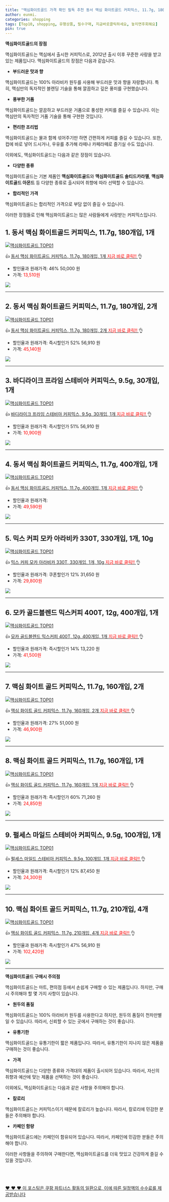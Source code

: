```yaml
---
title: "맥심화이트골드 가격 확인 필독 추천 동서 맥심 화이트골드 커피믹스, 11.7g, 180개입, 1개 비교 장점 구매가이드"
author: eunmi.
categories: shopping
tags: [Top10, shopping, 유행상품, 필수구매, 지금바로클릭하세요, 놓치면후회해요]
pin: true
---
```

**맥심화이트골드의 장점**

맥심화이트골드는 맥심에서 출시한 커피믹스로, 2012년 출시 이후 꾸준한 사랑을 받고 있는 제품입니다. 맥심화이트골드의 장점은 다음과 같습니다.

* **부드러운 맛과 향**

맥심화이트골드는 100% 아라비카 원두를 사용해 부드러운 맛과 향을 자랑합니다. 특히, 맥심만의 독자적인 블렌딩 기술을 통해 깔끔하고 깊은 풍미를 구현했습니다.

* **풍부한 거품**

맥심화이트골드는 깔끔하고 부드러운 거품으로 풍성한 커피를 즐길 수 있습니다. 이는 맥심만의 독자적인 거품 기술을 통해 구현한 것입니다.

* **편리한 조리법**

맥심화이트골드는 물과 함께 섞어주기만 하면 간편하게 커피를 즐길 수 있습니다. 또한, 컵에 바로 넣어 드시거나, 우유를 추가해 라떼나 카페라떼로 즐기실 수도 있습니다.

이외에도, 맥심화이트골드는 다음과 같은 장점이 있습니다.

* **다양한 종류**

맥심화이트골드는 기본 제품인 **맥심화이트골드**와 **맥심화이트골드 솔티드카라멜**, **맥심화이트골드 아몬드** 등 다양한 종류로 출시되어 취향에 따라 선택할 수 있습니다.

* **합리적인 가격**

맥심화이트골드는 합리적인 가격으로 부담 없이 즐길 수 있습니다.

이러한 장점들로 인해 맥심화이트골드는 많은 사람들에게 사랑받는 커피믹스입니다.

   

## 1. 동서 맥심 화이트골드 커피믹스, 11.7g, 180개입, 1개

[![맥심화이트골드 TOP01](https://thumbnail9.coupangcdn.com/thumbnails/remote/230x230ex/image/vendor_inventory/7d75/a236b15c219bd6aa95229a0955e1f99c6c0893f6c5e025778078701a4d01.jpg)](https://link.coupang.com/re/AFFSDP?lptag=AF3617701&subid=GithubCoopas&pageKey=7525065587&traceid=V0-153&itemId=4013898268&vendorItemId=74703233236)


👍 [동서 맥심 화이트골드 커피믹스, 11.7g, 180개입, 1개 <font color=red> 지금 바로 클릭!! </font> ](https://link.coupang.com/re/AFFSDP?lptag=AF3617701&subid=GithubCoopas&pageKey=7525065587&traceid=V0-153&itemId=4013898268&vendorItemId=74703233236) 👌 


- 할인율과 원래가격: 46%  50,000   원
- 가격: <span style='color:red'>13,510원</span>

[![](/discount_price.png)](https://link.coupang.com/re/AFFSDP?lptag=AF3617701&subid=GithubCoopas&pageKey=7525065587&traceid=V0-153&itemId=4013898268&vendorItemId=74703233236)

---


   

## 2. 동서 맥심 화이트골드 커피믹스, 11.7g, 180개입, 2개

[![맥심화이트골드 TOP01](https://thumbnail10.coupangcdn.com/thumbnails/remote/230x230ex/image/vendor_inventory/f83b/8f2fb486cc802584ceea1ce9f49a55afeb69cbe5ea15b76201da383cb4cb.jpg)](https://link.coupang.com/re/AFFSDP?lptag=AF3617701&subid=GithubCoopas&pageKey=7525065587&traceid=V0-153&itemId=15374409471&vendorItemId=75692554683)


👍 [동서 맥심 화이트골드 커피믹스, 11.7g, 180개입, 2개 <font color=red> 지금 바로 클릭!! </font> ](https://link.coupang.com/re/AFFSDP?lptag=AF3617701&subid=GithubCoopas&pageKey=7525065587&traceid=V0-153&itemId=15374409471&vendorItemId=75692554683) 👌 


- 할인율과 원래가격: 즉시할인가 52%  56,910   원
- 가격: <span style='color:red'>45,140원</span>

[![](/discount_price.png)](https://link.coupang.com/re/AFFSDP?lptag=AF3617701&subid=GithubCoopas&pageKey=7525065587&traceid=V0-153&itemId=15374409471&vendorItemId=75692554683)

---


   

## 3. 바디라이크 프라임 스테비아 커피믹스, 9.5g, 30개입, 1개

[![맥심화이트골드 TOP01](https://thumbnail6.coupangcdn.com/thumbnails/remote/230x230ex/image/retail/images/2895893607375851-e024ea0a-2f1f-479d-ad97-52a96677b9c4.jpg)](https://link.coupang.com/re/AFFSDP?lptag=AF3617701&subid=GithubCoopas&pageKey=7060039550&traceid=V0-153&itemId=13642984887&vendorItemId=82139042699)


👍 [바디라이크 프라임 스테비아 커피믹스, 9.5g, 30개입, 1개 <font color=red> 지금 바로 클릭!! </font> ](https://link.coupang.com/re/AFFSDP?lptag=AF3617701&subid=GithubCoopas&pageKey=7060039550&traceid=V0-153&itemId=13642984887&vendorItemId=82139042699) 👌 


- 할인율과 원래가격: 즉시할인가 51%  56,910   원
- 가격: <span style='color:red'>10,900원</span>

[![](/discount_price.png)](https://link.coupang.com/re/AFFSDP?lptag=AF3617701&subid=GithubCoopas&pageKey=7060039550&traceid=V0-153&itemId=13642984887&vendorItemId=82139042699)

---


   

## 4. 동서 맥심 화이트골드 커피믹스, 11.7g, 400개입, 1개

[![맥심화이트골드 TOP01](https://thumbnail8.coupangcdn.com/thumbnails/remote/230x230ex/image/vendor_inventory/25d5/c3b89c105b55c3d9121ac132aa555d0f30b4a5d7e57331f503b53a7d3a21.jpg)](https://link.coupang.com/re/AFFSDP?lptag=AF3617701&subid=GithubCoopas&pageKey=7525065587&traceid=V0-153&itemId=448477380&vendorItemId=3872640891)


👍 [동서 맥심 화이트골드 커피믹스, 11.7g, 400개입, 1개 <font color=red> 지금 바로 클릭!! </font> ](https://link.coupang.com/re/AFFSDP?lptag=AF3617701&subid=GithubCoopas&pageKey=7525065587&traceid=V0-153&itemId=448477380&vendorItemId=3872640891) 👌 


- 할인율과 원래가격: 
- 가격: <span style='color:red'>49,590원</span>

[![](/discount_price.png)](https://link.coupang.com/re/AFFSDP?lptag=AF3617701&subid=GithubCoopas&pageKey=7525065587&traceid=V0-153&itemId=448477380&vendorItemId=3872640891)

---


   

## 5. 믹스 커피 모카 아라비카 330T, 330개입, 1개, 10g

[![맥심화이트골드 TOP01](https://thumbnail6.coupangcdn.com/thumbnails/remote/230x230ex/image/vendor_inventory/d110/f7ada9699c06659bf694ea85dee7d3508cc8fcbc52991dbf07173866c95f.jpg)](https://link.coupang.com/re/AFFSDP?lptag=AF3617701&subid=GithubCoopas&pageKey=1757770215&traceid=V0-153&itemId=2993653028&vendorItemId=70981945085)


👍 [믹스 커피 모카 아라비카 330T, 330개입, 1개, 10g <font color=red> 지금 바로 클릭!! </font> ](https://link.coupang.com/re/AFFSDP?lptag=AF3617701&subid=GithubCoopas&pageKey=1757770215&traceid=V0-153&itemId=2993653028&vendorItemId=70981945085) 👌 


- 할인율과 원래가격: 쿠폰할인가 12%  31,650   원
- 가격: <span style='color:red'>29,800원</span>

[![](/discount_price.png)](https://link.coupang.com/re/AFFSDP?lptag=AF3617701&subid=GithubCoopas&pageKey=1757770215&traceid=V0-153&itemId=2993653028&vendorItemId=70981945085)

---


   

## 6. 모카 골드블렌드 믹스커피 400T, 12g, 400개입, 1개

[![맥심화이트골드 TOP01](https://thumbnail6.coupangcdn.com/thumbnails/remote/230x230ex/image/vendor_inventory/5d51/ac14a1b6c6c2228290bd70ff4d561a74a09e7e687ac2499baacf42420376.jpg)](https://link.coupang.com/re/AFFSDP?lptag=AF3617701&subid=GithubCoopas&pageKey=6841963682&traceid=V0-153&itemId=16272451732&vendorItemId=83465150985)


👍 [모카 골드블렌드 믹스커피 400T, 12g, 400개입, 1개 <font color=red> 지금 바로 클릭!! </font> ](https://link.coupang.com/re/AFFSDP?lptag=AF3617701&subid=GithubCoopas&pageKey=6841963682&traceid=V0-153&itemId=16272451732&vendorItemId=83465150985) 👌 


- 할인율과 원래가격: 즉시할인가 14%  13,220   원
- 가격: <span style='color:red'>41,500원</span>

[![](/discount_price.png)](https://link.coupang.com/re/AFFSDP?lptag=AF3617701&subid=GithubCoopas&pageKey=6841963682&traceid=V0-153&itemId=16272451732&vendorItemId=83465150985)

---


   

## 7. 맥심 화이트 골드 커피믹스, 11.7g, 160개입, 2개

[![맥심화이트골드 TOP01](https://thumbnail8.coupangcdn.com/thumbnails/remote/230x230ex/image/vendor_inventory/f0ef/6dcf20c589c40d833fd66b9119af8941b1aaa38eb950faaa3647bba34c80.jpg)](https://link.coupang.com/re/AFFSDP?lptag=AF3617701&subid=GithubCoopas&pageKey=7525065587&traceid=V0-153&itemId=2251502857&vendorItemId=78415268553)


👍 [맥심 화이트 골드 커피믹스, 11.7g, 160개입, 2개 <font color=red> 지금 바로 클릭!! </font> ](https://link.coupang.com/re/AFFSDP?lptag=AF3617701&subid=GithubCoopas&pageKey=7525065587&traceid=V0-153&itemId=2251502857&vendorItemId=78415268553) 👌 


- 할인율과 원래가격: 27%  51,000   원
- 가격: <span style='color:red'>46,900원</span>

[![](/discount_price.png)](https://link.coupang.com/re/AFFSDP?lptag=AF3617701&subid=GithubCoopas&pageKey=7525065587&traceid=V0-153&itemId=2251502857&vendorItemId=78415268553)

---


   

## 8. 맥심 화이트 골드 커피믹스, 11.7g, 160개입, 1개

[![맥심화이트골드 TOP01](https://thumbnail6.coupangcdn.com/thumbnails/remote/230x230ex/image/vendor_inventory/b00e/45996589933fa1a8286845bd7aaf00e9b10cbcd79c90723a0b32a05d0ddd.jpg)](https://link.coupang.com/re/AFFSDP?lptag=AF3617701&subid=GithubCoopas&pageKey=7525065587&traceid=V0-153&itemId=3042075337&vendorItemId=78441803835)


👍 [맥심 화이트 골드 커피믹스, 11.7g, 160개입, 1개 <font color=red> 지금 바로 클릭!! </font> ](https://link.coupang.com/re/AFFSDP?lptag=AF3617701&subid=GithubCoopas&pageKey=7525065587&traceid=V0-153&itemId=3042075337&vendorItemId=78441803835) 👌 


- 할인율과 원래가격: 즉시할인가 60%  71,260   원
- 가격: <span style='color:red'>24,850원</span>

[![](/discount_price.png)](https://link.coupang.com/re/AFFSDP?lptag=AF3617701&subid=GithubCoopas&pageKey=7525065587&traceid=V0-153&itemId=3042075337&vendorItemId=78441803835)

---


   

## 9. 펄세스 마일드 스테비아 커피믹스, 9.5g, 100개입, 1개

[![맥심화이트골드 TOP01](https://thumbnail9.coupangcdn.com/thumbnails/remote/230x230ex/image/retail/images/1066571830840901-2e261e9c-0da0-4c32-a4b9-5eda48183e66.jpg)](https://link.coupang.com/re/AFFSDP?lptag=AF3617701&subid=GithubCoopas&pageKey=7388704618&traceid=V0-153&itemId=19098692992&vendorItemId=84318896135)


👍 [펄세스 마일드 스테비아 커피믹스, 9.5g, 100개입, 1개 <font color=red> 지금 바로 클릭!! </font> ](https://link.coupang.com/re/AFFSDP?lptag=AF3617701&subid=GithubCoopas&pageKey=7388704618&traceid=V0-153&itemId=19098692992&vendorItemId=84318896135) 👌 


- 할인율과 원래가격: 즉시할인가 12%  87,450   원
- 가격: <span style='color:red'>24,300원</span>

[![](/discount_price.png)](https://link.coupang.com/re/AFFSDP?lptag=AF3617701&subid=GithubCoopas&pageKey=7388704618&traceid=V0-153&itemId=19098692992&vendorItemId=84318896135)

---


   

## 10. 맥심 화이트 골드 커피믹스, 11.7g, 210개입, 4개

[![맥심화이트골드 TOP01](https://thumbnail6.coupangcdn.com/thumbnails/remote/230x230ex/image/vendor_inventory/e5c5/94e9050344efde606aad856702b47cde89f1a4928e83726af5e0f310ccf7.jpg)](https://link.coupang.com/re/AFFSDP?lptag=AF3617701&subid=GithubCoopas&pageKey=7525065587&traceid=V0-153&itemId=1970815&vendorItemId=86555880810)


👍 [맥심 화이트 골드 커피믹스, 11.7g, 210개입, 4개 <font color=red> 지금 바로 클릭!! </font> ](https://link.coupang.com/re/AFFSDP?lptag=AF3617701&subid=GithubCoopas&pageKey=7525065587&traceid=V0-153&itemId=1970815&vendorItemId=86555880810) 👌 


- 할인율과 원래가격: 즉시할인가 47%  56,910   원
- 가격: <span style='color:red'>102,420원</span>

[![](/discount_price.png)](https://link.coupang.com/re/AFFSDP?lptag=AF3617701&subid=GithubCoopas&pageKey=7525065587&traceid=V0-153&itemId=1970815&vendorItemId=86555880810)

---
**맥심화이트골드 구매시 주의점**

맥심화이트골드는 마트, 편의점 등에서 손쉽게 구매할 수 있는 제품입니다. 하지만, 구매 시 주의해야 할 몇 가지 사항이 있습니다.

* **원두의 품질**

맥심화이트골드는 100% 아라비카 원두를 사용한다고 하지만, 원두의 품질이 천차만별일 수 있습니다. 따라서, 신뢰할 수 있는 곳에서 구매하는 것이 좋습니다.

* **유통기한**

맥심화이트골드는 유통기한이 짧은 제품입니다. 따라서, 유통기한이 지나지 않은 제품을 구매하는 것이 좋습니다.

* **가격**

맥심화이트골드는 다양한 종류와 가격대의 제품이 출시되어 있습니다. 따라서, 자신의 취향과 예산에 맞는 제품을 선택하는 것이 좋습니다.

이외에도, 맥심화이트골드는 다음과 같은 사항을 주의해야 합니다.

* **칼로리**

맥심화이트골드는 커피믹스이기 때문에 칼로리가 높습니다. 따라서, 칼로리에 민감한 분들은 주의해야 합니다.

* **카페인 함량**

맥심화이트골드에는 카페인이 함유되어 있습니다. 따라서, 카페인에 민감한 분들은 주의해야 합니다.

이러한 사항들을 주의하여 구매한다면, 맥심화이트골드를 더욱 맛있고 건강하게 즐길 수 있을 것입니다.<br><br><br><br><br> [ ❤ ❤ ❤ 이 포스팅은 쿠팡 파트너스 활동의 일환으로, 이에 따른 일정액의 수수료를 제공받습니다](https://link.coupang.com/a/bcEFyh)